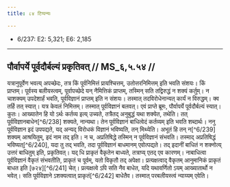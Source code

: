 ```yaml
---
title: ८४ टिप्पन्यः

---
```

- 6/237: E2: 5,321; E6: 2,185

____________________________________________


## पौर्वापर्ये पूर्वदौर्बल्यं प्रकृतिवत् // MS_६,५.५४ //

यत्रानुपूर्वेण भवत्य् अपच्छेदः, तत्र किं पूर्वनिमित्तं प्रायश्चित्तम्, उतोत्तरनिमित्तम् इति भवति संशयः। किं प्राप्तम्। पूर्वस्य बलीयस्त्वम्, पूर्वापच्छेदे यन् नैमित्तिकं प्राप्तम्, तस्मिन् सति तद्विरुद्धं न शक्यं कर्तुम्। न चाशक्यम् उपदेशार्हं भवति, पूर्वविज्ञानं प्राप्तम् इति न संशयः। तस्मात् तदविरोधेनान्यत् कार्यं न विरुद्धम्। क्व तर्हि तत् स्यात्। यत्र केवलं निमित्तम्। तस्मात् पूर्वविज्ञानं बलवत्।
एवं प्राप्ते ब्रूमः, पौर्वापर्ये पूर्वदौर्बल्यं स्यात्। कुतः। आख्यातेन हि यो ऽर्थः कर्तव्य इत्य् उच्यते, तत्रैतद् अनुबुद्धं यथा शक्येत, तथेति। तत् पूर्वविज्ञानबाधेन[^6/238] शक्यते, नान्यथा। तेन पूर्वविज्ञानं बाधित्वेदं कर्तव्यम् इति भवति शब्दार्थः।
ननु पूर्वविज्ञान इदं उपपद्यते, यद् अन्यद् विरोधकं विज्ञानं भविष्यति, तन् मिथ्येति। अभूतं हि तन् न[^6/239] शक्यम् आश्रयितुम्, इदं नाम तद् इति। न च, अप्रतिषिद्धे तस्मिन् न पूर्वविज्ञानं संभवति। तस्माद् अप्रतिषिद्धं भविष्यत्[^6/240], यदा तु तद् भवति, तदा पूर्वविज्ञानं बाधमानम् एवोत्पद्यते। तद् इदानीं बाधितं न शक्नोत्य् उत्तरं बाधितुम् इति, प्रकृतिवत्। यद् धि प्राकृतं वैकृतेन बाध्यते, तत्राप्य् एतद् एव कारणम्। नाबाधित्वा पूर्वविज्ञानं वैकृतं संभवतीति, प्राकृतं च पूर्वम्, यतो विकृतौ तद् अपेक्षा।
प्रत्यक्षत्वाद् वैकृतम् आनुमानिकं प्राकृतं बाधत इति [७२४][^6/241] चेत्। प्रत्यक्षत्वे ऽपि सति नैव बाधेत, यदि यथावर्णितो ऽयम् आख्यातार्थो न भवेत्। सति पूर्वविज्ञाने ऽशक्यत्वात् प्राकृतं[^6/242] बाधेतैव। तस्मात् परबलीयस्त्वं न्याय्यम् एवेति।
